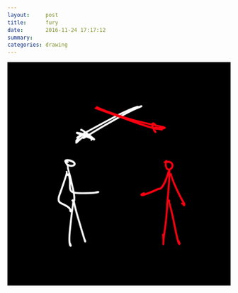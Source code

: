 ```yaml
---
layout:     post
title:      fury
date:       2016-11-24 17:17:12
summary:    
categories: drawing
---
```

![fury](/images/diary/fury.png "a clash of two perspectives")
